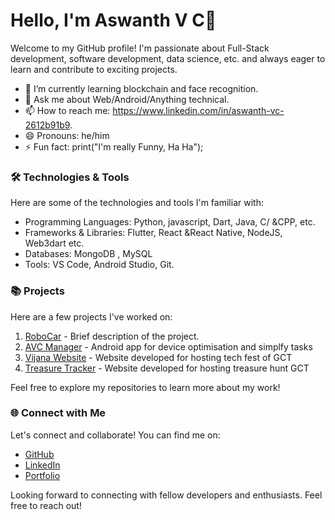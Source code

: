 # Hello, I'm Aswanth V C👋

Welcome to my GitHub profile! I'm passionate about Full-Stack development, software development, data science, etc. and always eager to learn and contribute to exciting projects. 

- 🌱 I’m currently learning blockchain and face recognition.
- 💬 Ask me about Web/Android/Anything technical.
- 📫 How to reach me: https://www.linkedin.com/in/aswanth-vc-2612b91b9.
- 😄 Pronouns: he/him
- ⚡ Fun fact: print("I'm really Funny, Ha Ha");

### 🛠️ Technologies & Tools

Here are some of the technologies and tools I'm familiar with:

- Programming Languages: Python, javascript, Dart, Java, C/
&CPP, etc.
- Frameworks & Libraries: Flutter, React &React Native, NodeJS, Web3dart etc.
- Databases: MongoDB , MySQL 
- Tools: VS Code, Android Studio, Git.

### 📚 Projects

Here are a few projects I've worked on:

1. [RoboCar](link-to-project-repo) - Brief description of the project.
2. [AVC Manager](https://github.com/aswanthabam/Manager) - Android app for device optimisation and simplfy tasks 
3. [Vijana Website](https://vijnana.web.app) - Website developed for hosting tech fest of GCT
4. [Treasure Tracker](https://github.com/aswanthabam/GCT-TreasureHunt/blob/master/Procfile) - Website developed for hosting treasure hunt GCT

Feel free to explore my repositories to learn more about my work!

### 🌐 Connect with Me

Let's connect and collaborate! You can find me on:

- [GitHub](https://github.com/aswanthabam)
- [LinkedIn](https://www.linkedin.com/in/aswanth-vc-2612b91b9)
- [Portfolio](https://aswanthvc.web.app)

Looking forward to connecting with fellow developers and enthusiasts. Feel free to reach out!
